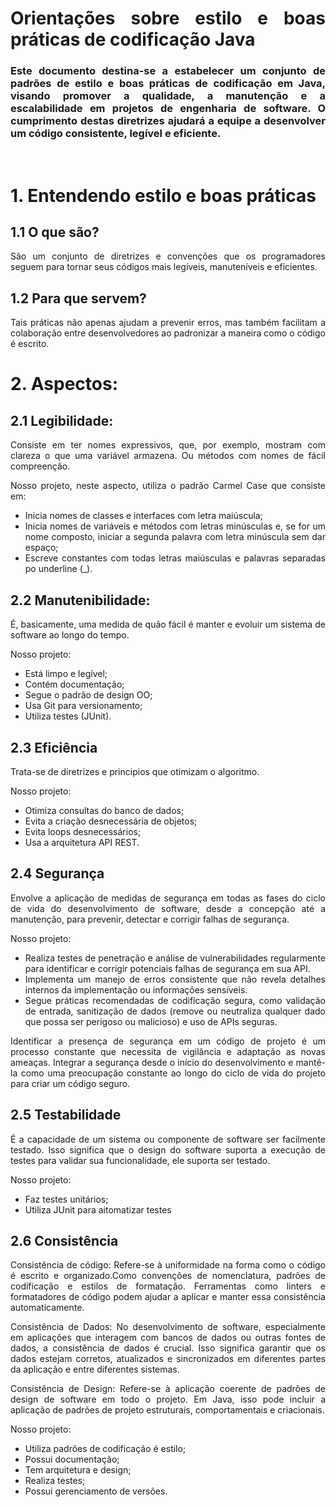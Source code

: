 <div style="text-align: justify;">

# Orientações sobre estilo e boas práticas de codificação Java
### Este documento destina-se a estabelecer um conjunto de padrões de estilo e boas práticas de codificação em Java, visando promover a qualidade, a manutenção e a escalabilidade em projetos de engenharia de software. O cumprimento destas diretrizes ajudará a equipe a desenvolver um código consistente, legível e eficiente.
&nbsp;
&nbsp;

# 1. Entendendo estilo e boas práticas
## 1.1 O que são?
São um conjunto de diretrizes e convenções que os programadores seguem para tornar seus códigos mais legíveis, manuteníveis e eficientes.

## 1.2 Para que servem?
Tais práticas não apenas ajudam a prevenir erros, mas também facilitam a colaboração entre desenvolvedores ao padronizar a maneira como o código é escrito.

# 2. Aspectos:
## 2.1 Legibilidade:
Consiste em ter nomes expressivos, que, por exemplo, mostram com clareza o que uma variável armazena. Ou métodos com nomes de fácil compreenção.

Nosso projeto, neste aspecto, utiliza o padrão Carmel Case que consiste em: 
- Inicia nomes de classes e interfaces com letra maiúscula;
- Inicia nomes de variáveis e métodos com letras minúsculas e, se for um nome composto, iniciar a segunda palavra com letra minúscula sem dar espaço;
- Escreve constantes com todas letras maiúsculas e palavras separadas po underline (_). 

## 2.2 Manutenibilidade:
É, basicamente, uma medida de quão fácil é manter e evoluir um sistema de software ao longo do tempo.

Nosso projeto:
- Está limpo e legível; 
- Contém documentação;
- Segue o padrão de design OO;
- Usa Git para versionamento;
- Utiliza testes (JUnit).

## 2.3 Eficiência
Trata-se de diretrizes e principios que otimizam o algoritmo.

Nosso projeto:
- Otimiza consultas do banco de dados;
- Evita a criação desnecessária de objetos;
- Evita loops desnecessários;
- Usa a arquitetura API REST.

## 2.4 Segurança
Envolve a aplicação de medidas de segurança em todas as fases do ciclo de vida do desenvolvimento de software, desde a concepção até a manutenção, para prevenir, detectar e corrigir falhas de segurança.

Nosso projeto:
- Realiza testes de penetração e análise de vulnerabilidades regularmente para identificar e corrigir potenciais falhas de segurança em sua API.
- Implementa um manejo de erros consistente que não revela detalhes internos da implementação ou informações sensíveis.
- Segue práticas recomendadas de codificação segura, como validação de entrada, sanitização de dados (remove ou neutraliza qualquer dado que possa ser perigoso ou malicioso) e uso de APIs seguras.

Identificar a presença de segurança em um código de projeto é um processo constante que necessita de vigilância e adaptação as novas ameaças. Integrar a segurança desde o início do desenvolvimento e mantê-la como uma preocupação constante ao longo do ciclo de vida do projeto para criar um código seguro.

## 2.5 Testabilidade
É a capacidade de um sistema ou componente de software ser facilmente testado. Isso significa que o design do software suporta a execução de testes para validar sua funcionalidade, ele suporta ser testado.

Nosso projeto:
- Faz testes unitários;
- Utiliza JUnit para aitomatizar testes

## 2.6 Consistência
Consistência de código: Refere-se à uniformidade na forma como o código é escrito e organizado.Como convenções de nomenclatura, padrões de codificação e estilos de formatação. Ferramentas como linters e formatadores de código podem ajudar a aplicar e manter essa consistência automaticamente.

Consistência de Dados: No desenvolvimento de software, especialmente em aplicações que interagem com bancos de dados ou outras fontes de dados, a consistência de dados é crucial. Isso significa garantir que os dados estejam corretos, atualizados e sincronizados em diferentes partes da aplicação e entre diferentes sistemas.

Consistência de Design: Refere-se à aplicação coerente de padrões de design de software em todo o projeto. Em Java, isso pode incluir a aplicação de padrões de projeto estruturais, comportamentais e criacionais.

Nosso projeto:
- Utiliza padrões de codificação é estilo;
- Possui documentação;
- Tem arquitetura e design;
- Realiza testes;
- Possui gerenciamento de versões.

</div>
